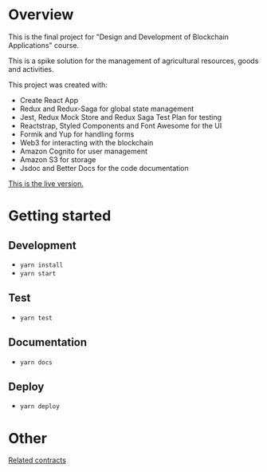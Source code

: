 # Overview
This is the final project for "Design and Development of Blockchain Applications" course.

This is a spike solution for the management of agricultural resources, goods and activities.

This project was created with:
- Create React App
- Redux and Redux-Saga for global state management
- Jest, Redux Mock Store and Redux Saga Test Plan for testing
- Reactstrap, Styled Components and Font Awesome for the UI
- Formik and Yup for handling forms
- Web3 for interacting with the blockchain
- Amazon Cognito for user management
- Amazon S3 for storage
- Jsdoc and Better Docs for the code documentation

[This is the live version.](https://frac7.github.io/PSAB-Client)

# Getting started
## Development
- `yarn install`
- `yarn start`
## Test
- `yarn test`
## Documentation
- `yarn docs`
## Deploy
- `yarn deploy`
# Other
[Related contracts](https://github.com/Frac7/PSAB-Contracts)
